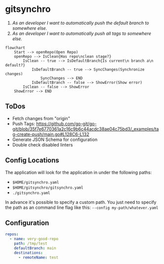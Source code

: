 # gitsynchro

1. _As an developer I want to automatically push the default branch to somewhere else._
2. _As an developer I want to automatically push all tags to somewhere else._

```mermaid
flowchart
    Start --> openRepo(Open Repo)
    openRepo --> IsClean{Has repo\nclean stage?}
        IsClean -- true --> IsDefaultBranch{Is current\n branch a\n default?}
            IsDefaultBranch -- true --> SyncChanges(Synchronize changes)
                SyncChanges --> END
            IsDefaultBranch -- false --> ShowError(Show error)
        IsClean -- false --> ShowError
    ShowError --> END
```

## ToDos

- Fetch changes from "origin"
- Push Tags: <https://github.com/go-git/go-git/blob/35f7e6770361a2c16c9b6c44acdc38ae04c75bd3/_examples/tag-create-push/main.go#L128C6-L132>
- Generate JSON Schema for configuration
- Double check disabled linters

## Config Locations

The application will look for the application in under the following paths:

- `$HOME/gitsynchro.yaml`
- `$HOME/gitsynchro/gitsynchro.yaml`
- `./gitsynchro.yaml`

In advance it's possible to specify a custom path. You just need to specify the path as an command line flag like this: `--config my-path/whatever.yaml`

## Configuration

```yaml
repos:
  - name: very-good-repo
    path: /tmp/test
    defaultBranch: main
    destinations:
      - remoteName: test
```
